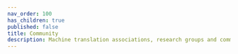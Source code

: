 ```yaml
---
nav_order: 100
has_children: true
published: false
title: Community
description: Machine translation associations, research groups and communities
---
```

